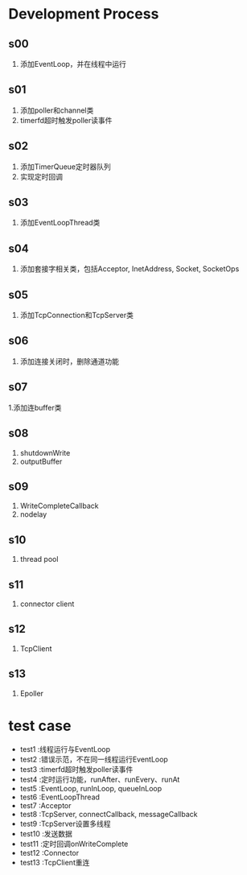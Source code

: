 # Development Process

## s00
1. 添加EventLoop，并在线程中运行

## s01
1. 添加poller和channel类
2. timerfd超时触发poller读事件

## s02
1. 添加TimerQueue定时器队列
2. 实现定时回调

## s03
1. 添加EventLoopThread类

## s04
1. 添加套接字相关类，包括Acceptor, InetAddress, Socket, SocketOps

## s05
1. 添加TcpConnection和TcpServer类

## s06
1. 添加连接关闭时，删除通道功能

## s07
1.添加连buffer类

## s08
1. shutdownWrite
2. outputBuffer

## s09
1. WriteCompleteCallback
2. nodelay

## s10
1. thread pool

## s11
1. connector client

## s12
1. TcpClient

## s13
1. Epoller

# test case
- test1 :线程运行与EventLoop
- test2 :错误示范，不在同一线程运行EventLoop
- test3 :timerfd超时触发poller读事件
- test4 :定时运行功能，runAfter、runEvery、runAt
- test5 :EventLoop, runInLoop, queueInLoop
- test6 :EventLoopThread
- test7 :Acceptor
- test8 :TcpServer, connectCallback, messageCallback
- test9 :TcpServer设置多线程
- test10 :发送数据
- test11 :定时回调onWriteComplete
- test12 :Connector
- test13 :TcpClient重连
